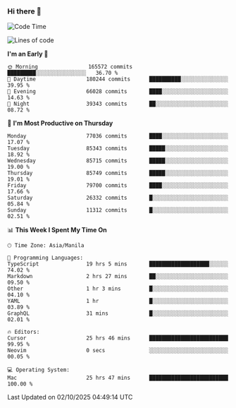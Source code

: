 ### Hi there 👋

<!--START_SECTION:waka-->
![Code Time](http://img.shields.io/badge/Code%20Time-6%2C330%20hrs%2025%20mins-blue)

![Lines of code](https://img.shields.io/badge/From%20Hello%20World%20I%27ve%20Written-149.3%20million%20lines%20of%20code-blue)

**I'm an Early 🐤** 

```text
🌞 Morning                165572 commits      █████████░░░░░░░░░░░░░░░░   36.70 % 
🌆 Daytime                180244 commits      ██████████░░░░░░░░░░░░░░░   39.95 % 
🌃 Evening                66028 commits       ████░░░░░░░░░░░░░░░░░░░░░   14.63 % 
🌙 Night                  39343 commits       ██░░░░░░░░░░░░░░░░░░░░░░░   08.72 % 
```
📅 **I'm Most Productive on Thursday** 

```text
Monday                   77036 commits       ████░░░░░░░░░░░░░░░░░░░░░   17.07 % 
Tuesday                  85343 commits       █████░░░░░░░░░░░░░░░░░░░░   18.92 % 
Wednesday                85715 commits       █████░░░░░░░░░░░░░░░░░░░░   19.00 % 
Thursday                 85749 commits       █████░░░░░░░░░░░░░░░░░░░░   19.01 % 
Friday                   79700 commits       ████░░░░░░░░░░░░░░░░░░░░░   17.66 % 
Saturday                 26332 commits       █░░░░░░░░░░░░░░░░░░░░░░░░   05.84 % 
Sunday                   11312 commits       █░░░░░░░░░░░░░░░░░░░░░░░░   02.51 % 
```


📊 **This Week I Spent My Time On** 

```text
🕑︎ Time Zone: Asia/Manila

💬 Programming Languages: 
TypeScript               19 hrs 5 mins       ███████████████████░░░░░░   74.02 % 
Markdown                 2 hrs 27 mins       ██░░░░░░░░░░░░░░░░░░░░░░░   09.50 % 
Other                    1 hr 3 mins         █░░░░░░░░░░░░░░░░░░░░░░░░   04.10 % 
YAML                     1 hr                █░░░░░░░░░░░░░░░░░░░░░░░░   03.89 % 
GraphQL                  31 mins             █░░░░░░░░░░░░░░░░░░░░░░░░   02.01 % 

🔥 Editors: 
Cursor                   25 hrs 46 mins      █████████████████████████   99.95 % 
Neovim                   0 secs              ░░░░░░░░░░░░░░░░░░░░░░░░░   00.05 % 

💻 Operating System: 
Mac                      25 hrs 47 mins      █████████████████████████   100.00 % 
```


 Last Updated on 02/10/2025 04:49:14 UTC
<!--END_SECTION:waka-->


<!--
**rad182/rad182** is a ✨ _special_ ✨ repository because its `README.md` (this file) appears on your GitHub profile.

Here are some ideas to get you started:

- 🔭 I’m currently working on ...
- 🌱 I’m currently learning ...
- 👯 I’m looking to collaborate on ...
- 🤔 I’m looking for help with ...
- 💬 Ask me about ...
- 📫 How to reach me: ...
- 😄 Pronouns: ...
- ⚡ Fun fact: ...
-->

